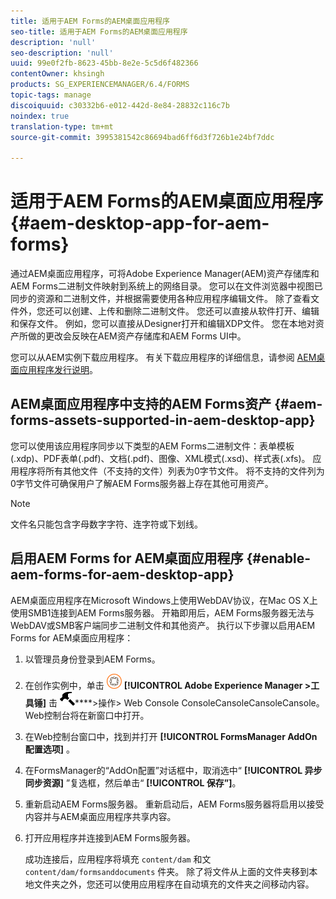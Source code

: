 ```yaml
---
title: 适用于AEM Forms的AEM桌面应用程序
seo-title: 适用于AEM Forms的AEM桌面应用程序
description: 'null'
seo-description: 'null'
uuid: 99e0f2fb-8623-45bb-8e2e-5c5d6f482366
contentOwner: khsingh
products: SG_EXPERIENCEMANAGER/6.4/FORMS
topic-tags: manage
discoiquuid: c30332b6-e012-442d-8e84-28832c116c7b
noindex: true
translation-type: tm+mt
source-git-commit: 3995381542c86694bad6ff6d3f726b1e24bf7ddc

---
```



# 适用于AEM Forms的AEM桌面应用程序 {#aem-desktop-app-for-aem-forms}

通过AEM桌面应用程序，可将Adobe Experience Manager(AEM)资产存储库和AEM Forms二进制文件映射到系统上的网络目录。 您可以在文件浏览器中视图已同步的资源和二进制文件，并根据需要使用各种应用程序编辑文件。 除了查看文件外，您还可以创建、上传和删除二进制文件。 您还可以直接从软件打开、编辑和保存文件。 例如，您可以直接从Designer打开和编辑XDP文件。 您在本地对资产所做的更改会反映在AEM资产存储库和AEM Forms UI中。

您可以从AEM实例下载应用程序。 有关下载应用程序的详细信息，请参阅 [AEM桌面应用程序发行说明](https://helpx.adobe.com/experience-manager/desktop-app/release-notes.html)。

## AEM桌面应用程序中支持的AEM Forms资产 {#aem-forms-assets-supported-in-aem-desktop-app}

您可以使用该应用程序同步以下类型的AEM Forms二进制文件：表单模板(.xdp)、PDF表单(.pdf)、文档(.pdf)、图像、XML模式(.xsd)、样式表(.xfs)。 应用程序将所有其他文件（不支持的文件）列表为0字节文件。 将不支持的文件列为0字节文件可确保用户了解AEM Forms服务器上存在其他可用资产。

>[!NOTE]
>
>文件名只能包含字母数字字符、连字符或下划线。

## 启用AEM Forms for AEM桌面应用程序 {#enable-aem-forms-for-aem-desktop-app}

AEM桌面应用程序在Microsoft Windows上使用WebDAV协议，在Mac OS X上使用SMB1连接到AEM Forms服务器。 开箱即用后，AEM Forms服务器无法与WebDAV或SMB客户端同步二进制文件和其他资产。 执行以下步骤以启用AEM Forms for AEM桌面应用程序：

1. 以管理员身份登录到AEM Forms。
1. 在创作实例中，单击 ![adobe Experience Manager](assets/adobeexperiencemanager.png) **[!UICONTROL Adobe Experience Manager >工具锤]** 击 ![>部署](assets/hammer.png)****>操作> Web Console ConsoleCansoleCansoleCansole。 Web控制台将在新窗口中打开。
1. 在Web控制台窗口中，找到并打开 **[!UICONTROL FormsManager AddOn配置选项]** 。
1. 在FormsManager的“AddOn配置”对话框中，取消选中“ **[!UICONTROL 异步同步资源]** ”复选框，然后单击“ **[!UICONTROL 保存”]**。
1. 重新启动AEM Forms服务器。 重新启动后，AEM Forms服务器将启用以接受内容并与AEM桌面应用程序共享内容。
1. 打开应用程序并连接到AEM Forms服务器。

   成功连接后，应用程序将填充 `content/dam` 和文 `content/dam/formsanddocuments` 件夹。 除了将文件从上面的文件夹移到本地文件夹之外，您还可以使用应用程序在自动填充的文件夹之间移动内容。

